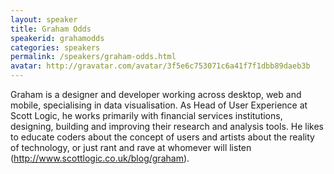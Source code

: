 ```yaml
---
layout: speaker
title: Graham Odds
speakerid: grahamodds
categories: speakers
permalink: /speakers/graham-odds.html
avatar: http://gravatar.com/avatar/3f5e6c753071c6a41f7f1dbb89daeb3b
---
```


Graham is a designer and developer working across desktop, web and mobile, specialising in data visualisation. As Head of User Experience at Scott Logic, he works primarily with financial services institutions, designing, building and improving their research and analysis tools. He likes to educate coders about the concept of users and artists about the reality of technology, or just rant and rave at whomever will listen (http://www.scottlogic.co.uk/blog/graham).
